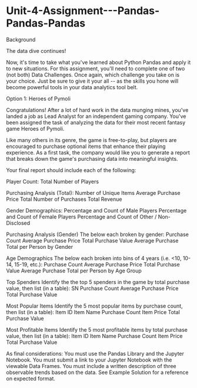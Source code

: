 # Unit-4-Assignment---Pandas-Pandas-Pandas

Background

The data dive continues!

Now, it's time to take what you've learned about Python Pandas and apply it to new situations. For this assignment, you'll need to complete one of two (not both)  Data Challenges. Once again, which challenge you take on is your choice. Just be sure to give it your all -- as the skills you hone will become powerful tools in your data analytics tool belt.


Option 1: Heroes of Pymoli

Congratulations! After a lot of hard work in the data munging mines, you've landed a job as Lead Analyst for an independent gaming company. You've been assigned the task of analyzing the data for their most recent fantasy game Heroes of Pymoli.

Like many others in its genre, the game is free-to-play, but players are encouraged to purchase optional items that enhance their playing experience. As a first task, the company would like you to generate a report that breaks down the game's purchasing data into meaningful insights.

Your final report should include each of the following:

Player Count:
Total Number of Players


Purchasing Analysis (Total):
Number of Unique Items
Average Purchase Price
Total Number of Purchases
Total Revenue


Gender Demographics:
Percentage and Count of Male Players
Percentage and Count of Female Players
Percentage and Count of Other / Non-Disclosed


Purchasing Analysis (Gender)
The below each broken by gender:
Purchase Count
Average Purchase Price
Total Purchase Value
Average Purchase Total per Person by Gender


Age Demographics
The below each broken into bins of 4 years (i.e. <10, 10-14, 15-19, etc.):
Purchase Count
Average Purchase Price
Total Purchase Value
Average Purchase Total per Person by Age Group


Top Spenders
Identify the the top 5 spenders in the game by total purchase value, then list (in a table):
SN
Purchase Count
Average Purchase Price
Total Purchase Value


Most Popular Items
Identify the 5 most popular items by purchase count, then list (in a table):
Item ID
Item Name
Purchase Count
Item Price
Total Purchase Value


Most Profitable Items
Identify the 5 most profitable items by total purchase value, then list (in a table):
Item ID
Item Name
Purchase Count
Item Price
Total Purchase Value

As final considerations:
You must use the Pandas Library and the Jupyter Notebook.
You must submit a link to your Jupyter Notebook with the viewable Data Frames.
You must include a written description of three observable trends based on the data.
See Example Solution for a reference on expected format.
